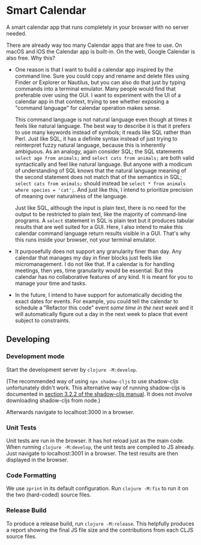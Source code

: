 # Smart Calendar

A smart calendar app that runs completely in your browser with no server needed.

There are already way too many Calendar apps that are free to use. On macOS and
iOS the Calendar app is built-in. On the web, Google Calendar is also free. Why
this?

*   One reason is that I want to build a calendar app inspired by the command
    line. Sure you could copy and rename and delete files using Finder or
    Explorer or Nautilus, but you can also do that just by typing commands into
    a terminal emulator. Many people would find that preferable over using the
    GUI. I want to experiment with the UI of a calendar app in that context,
    trying to see whether exposing a "command language" for calendar operation
    makes sense.

    This command language is not natural language even though at times it feels
    like natural language. The best way to describe it is that it prefers to use
    many keywords instead of symbols; it reads like SQL rather than Perl. Just
    like SQL, it has a definite syntax instead of just trying to reinterpret
    fuzzy natural language, because this is inherently ambiguous. As an analogy,
    again consider SQL; the SQL statements `select age from animals;` and
    `select cats from animals;` are both valid syntactically and feel like
    natural language. But anyone with a modicum of understanding of SQL knows
    that the natural language meaning of the second statement does not match
    that of the semantics in SQL; `select cats from animals;` should instead be
    `select * from animals where species = 'cat';`. And just like this, I intend
    to prioritize precision of meaning over naturalness of the language.

    Just like SQL, although the input is plain text, there is no need for the
    output to be restricted to plain text, like the majority of command-line
    programs. A `select` statement in SQL is plain text but it produces tabular
    results that are well suited for a GUI. Here, I also intend to make this
    calendar command language return results visible in a GUI. That's why this
    runs inside your browser, not your terminal emulator.

*   It purposefully does not support any granularity finer than day. Any
    calendar that manages my day in finer blocks just feels like
    micromanagement. I do not like that. If a calendar is for handling meetings,
    then yes, time granularity would be essential. But this calendar has no
    collaborative features of any kind. It is meant for you to manage your time
    and tasks.

*   In the future, I intend to have support for automatically deciding the exact
    dates for events. For example, you could tell the calendar to schedule a
    "Refactor this code" event *some time in the next week* and it will
    automatically figure out a day in the next week to place that event subject
    to constraints.

## Developing

### Development mode

Start the development server by `clojure -M:develop`.

(The recommended way of using `npx shadow-cljs` to use shadow-cljs unfortunately
didn't work. This alternative way of running shadow-cljs is documented in
[section 3.2.2 of the shadow-cljs
manual](https://shadow-cljs.github.io/docs/UsersGuide.html#deps-edn). It does
not involve downloading shadow-cljs from node.)

Afterwards navigate to localhost:3000 in a browser.

### Unit Tests

Unit tests are run in the browser. It has hot reload just as the main code. When
running `clojure -M:develop`, the unit tests are compiled to JS already. Just
navigate to localhost:3001 in a browser. The test results are then displayed in
the browser.

### Code Formatting

We use `zprint` in its default configuration. Run `clojure -M:fix` to run it on
the two (hard-coded) source files.

### Release Build

To produce a release build, run `clojure -M:release`. This helpfully produces a
report showing the final JS file size and the contributions from each CLJS
source files.
